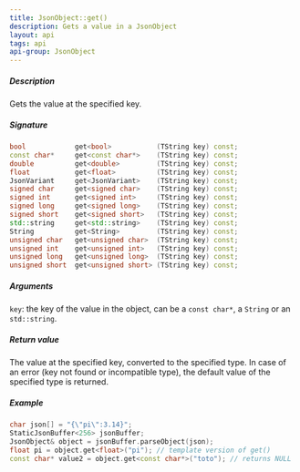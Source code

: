 ```yaml
---
title: JsonObject::get()
description: Gets a value in a JsonObject
layout: api
tags: api
api-group: JsonObject
---
```


##### Description
Gets the value at the specified key.

##### Signature
```c++
bool            get<bool>           (TString key) const;
const char*     get<const char*>    (TString key) const;
double          get<double>         (TString key) const;
float           get<float>          (TString key) const;
JsonVariant     get<JsonVariant>    (TString key) const;
signed char     get<signed char>    (TString key) const;
signed int      get<signed int>     (TString key) const;
signed long     get<signed long>    (TString key) const;
signed short    get<signed short>   (TString key) const;
std::string     get<std::string>    (TString key) const;
String          get<String>         (TString key) const;
unsigned char   get<unsigned char>  (TString key) const;
unsigned int    get<unsigned int>   (TString key) const;
unsigned long   get<unsigned long>  (TString key) const;
unsigned short  get<unsigned short> (TString key) const;
```

##### Arguments

`key`: the key of the value in the object, can be a `const char*`, a `String` or an `std::string`.

##### Return value

The value at the specified key, converted to the specified type.
In case of an error (key not found or incompatible type), the default value of the specified type is returned.

##### Example

```c++
char json[] = "{\"pi\":3.14}";
StaticJsonBuffer<256> jsonBuffer;
JsonObject& object = jsonBuffer.parseObject(json);
float pi = object.get<float>("pi"); // template version of get()
const char* value2 = object.get<const char*>("toto"); // returns NULL
```

